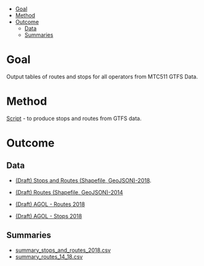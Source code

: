 <!-- MarkdownTOC bracket="round" autolink="true" -->

- [Goal](#goal)
- [Method](#method)
- [Outcome](#outcome)
	- [Data](#data)
	- [Summaries](#summaries)

<!-- /MarkdownTOC -->


# Goal 

Output tables of routes and stops for all operators from MTC511 GTFS Data. 

# Method

[Script](https://github.com/BayAreaMetro/Data-And-Visualization-Projects/blob/master/transit/all_operators.r) - to produce stops and routes from GTFS data. 

# Outcome

## Data

- [(Draft) Stops and Routes (Shapefile, GeoJSON)-2018](https://mtcdrive.box.com/v/june-2018-draft-1-transit-feat). 
- [(Draft) Routes (Shapefile, GeoJSON)-2014](https://mtcdrive.box.com/s/d160lpolkbna0778kp938vt50jvkztj3)

- [(Draft) AGOL - Routes 2018](https://mtc.maps.arcgis.com/home/item.html?id=066c3953405d4da1b3a9e62a0d961657)
- [(Draft) AGOL - Stops 2018](https://mtc.maps.arcgis.com/home/item.html?id=47f3befcc83e41008db55cbed81843ac)

## Summaries

- [summary_stops_and_routes_2018.csv](summary_stops_and_routes_2018.csv)
- [summary_routes_14_18.csv](summary_routes_14_18.csv)

